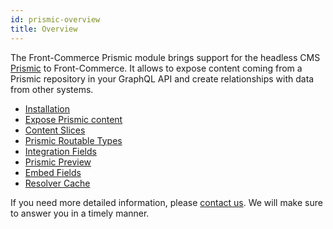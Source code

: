 ```yaml
---
id: prismic-overview
title: Overview
---
```


The Front-Commerce Prismic module brings support for the headless CMS [Prismic](https://prismic.io/) to Front-Commerce. It allows to expose content coming from a Prismic repository in your GraphQL API and create relationships with data from other systems.

- [Installation](/docs/prismic/installation.html)
- [Expose Prismic content](/docs/prismic/expose-content.html)
- [Content Slices](/docs/prismic/content-slices.html)
- [Prismic Routable Types](/docs/prismic/routable-types.html)
- [Integration Fields](/docs/prismic/integration-fields.html)
- [Prismic Preview](/docs/prismic/preview.html)
- [Embed Fields](/docs/prismic/embed-fields.html)
- [Resolver Cache](/docs/prismic/resolver-cache.html)

If you need more detailed information, please <span class="intercom-launcher">[contact us](mailto:support@front-commerce.com)</span>. We will make sure to answer you in a timely manner.

